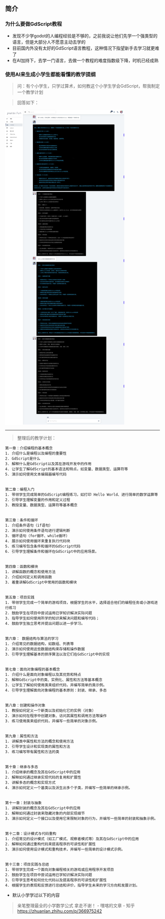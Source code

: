 ## 简介

### 为什么要做GdScript教程

- 发现不少学godot的人编程经验是不够的，之前我说让他们先学一个强类型的语言，但是大部分人不愿意主动去学的
- 目前国内外没有太好的GdScript语言教程，这种情况下指望新手去学习就更难了
- 在AI加持下，去学一门语言，去做一个教程的难度指数级下降，时机已经成熟

### 使用AI来生成小学生都能看懂的教学提纲

> 问：有个小学生，只学过算术，如何教这个小学生学会GdScript，帮我制定一个教学计划

> 回答如下：

![img.png](image/img001.png)

-----------

> 整理后的教学计划：

```text
第一章：介绍编程的基本概念
1. 介绍什么是编程以及编程的重要性
2. GdScript是什么
3. 解释什么是GdScript以及其在游戏开发中的作用
4. 让学生了解GdScript的基本语法和特点，如变量、数据类型、运算符等
5. 演示如何使用文本编辑器编写代码

   
第二章：编程入门
1. 带领学生完成简单的GdScript编程练习，如打印 Hello World、进行简单的数学运算等
2. 引导学生理解变量的作用和定义过程
3. 教授变量、数据类型、运算符等基本概念


第三章：条件和循环
1. 介绍条件语句（if语句）
2. 演示如何使用条件语句进行逻辑判断
3. 循环语句（for循环、while循环）
4. 展示如何使用循环来重复执行代码块
5. 练习编写包含条件和循环的GdScript代码
6. 引导学生理解条件和循环在GdScript中的应用场景。

   
第四章：函数和模块
1. 讲解函数的概念和使用方法
2. 介绍如何定义和调用函数
3. 着重讲解GdScript中常用的函数和模块


第五章：项目实践
1. 带领学生完成一个简单的游戏项目，根据学生的水平，选择适合他们的编程任务或小游戏进行练习
2. 鼓励学生在项目中尝试运用已学知识解决实际问题
3. 指导学生如何使用所学的知识来解决问题和编写代码；
4. 鼓励学生独立思考并提出问题以进一步学习。


第六章： 数据结构与算法的学习
1. 介绍常见的数据结构，如数组、列表等
2. 演示如何使用这些数据结构来存储和操作数据
3. 引导学生理解基本的排序算法以及它们在GdScript中的实现


第七章：面向对象编程的基本概念
1. 介绍什么是面向对象编程以及其优势和特点
2. 解释GdScript中的类、实例化、属性和方法等基本概念
3. 让学生了解如何使用类来组织代码，并编写简单的类示例。
4. 引导学生理解面向对象编程的基本原则：封装、继承、多态


第八章：创建和操作对象
1. 教授如何定义一个新类以及初始化它的实例（对象）
2. 演示如何在程序中创建对象、访问其属性和调用方法等操作
3. 练习使用类来组织代码，并编写一些简单的对象示例。


第九章：属性和方法
1. 讲解类中属性和方法的概念和使用方法
2. 引导学生设计和实现类的属性和方法
3. 练习编写带有属性和方法的类


第十章：继承与多态
1. 介绍继承的概念及其在GdScript中的应用
2. 解释如何通过继承实现代码的复用和扩展性
3. 讲解多态的概念和实现方式
4. 演示如何定义一个基类以及派生出多个子类，并编写一些简单的继承示例。


第十一章：封装与抽象
1. 讲解封装的概念及其在GdScript中的应用
2. 解释如何通过封装来隐藏对象的内部实现细节
3. 演示如何定义一个接口以及使用它来限制对象的行为，并编写一些简单的封装和抽象示例。


第十二章：设计模式与代码重构
1. 介绍常见的设计模式（如工厂模式、观察者模式等）及其在GdScript中的应用
2. 解释如何通过重构代码来提高程序的可读性和扩展性
3. 演示如何使用设计模式和重构技术，并编写一些简单的设计模式示例。


第十三章：项目实践与总结
1. 带领学生完成一个面向对象编程相关的游戏或应用程序开发项目
2. 鼓励学生在项目中尝试运用已学知识解决实际问题
3. 引导学生思考如何优化代码以及提高程序的可读性和扩展性
4. 根据学生的表现和反馈进行总结和评价，指导学生未来的学习方向和发展计划。
```

- 默认小学学过以下的内容

> 亲笔整理最全的小学数学公式 拿走不谢！ - 嘿喀的文章 - 知乎 https://zhuanlan.zhihu.com/p/366975242